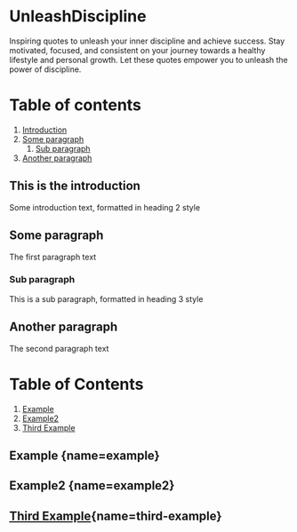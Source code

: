# UnleashDiscipline
Inspiring quotes to unleash your inner discipline and achieve success. Stay motivated, focused, and consistent on your journey towards a healthy lifestyle and personal growth. Let these quotes empower you to unleash the power of discipline.

# Table of contents
1. [Introduction](#introduction)
2. [Some paragraph](#paragraph1)
    1. [Sub paragraph](#subparagraph1)
3. [Another paragraph](#paragraph2)

## This is the introduction <a name="introduction"></a>
Some introduction text, formatted in heading 2 style

## Some paragraph <a name="paragraph1"></a>
The first paragraph text

### Sub paragraph <a name="subparagraph1"></a>
This is a sub paragraph, formatted in heading 3 style

## Another paragraph <a name="paragraph2"></a>
The second paragraph text

# Table of Contents
1. [Example](#example)
2. [Example2](#example2)
3. [Third Example](#third-example)

## Example [](#){name=example}
## Example2 [](#){name=example2}
## [Third Example](#){name=third-example}